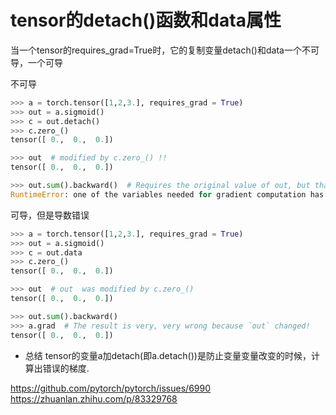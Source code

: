 # tensor的detach()函数和data属性

当一个tensor的requires_grad=True时，它的复制变量detach()和data一个不可导，一个可导

不可导
```py
>>> a = torch.tensor([1,2,3.], requires_grad = True)
>>> out = a.sigmoid()
>>> c = out.detach()
>>> c.zero_()  
tensor([ 0.,  0.,  0.])

>>> out  # modified by c.zero_() !!
tensor([ 0.,  0.,  0.])

>>> out.sum().backward()  # Requires the original value of out, but that was overwritten by c.zero_()
RuntimeError: one of the variables needed for gradient computation has been modified by an inplace operation
```

可导，但是导数错误
```py
>>> a = torch.tensor([1,2,3.], requires_grad = True)
>>> out = a.sigmoid()
>>> c = out.data
>>> c.zero_()
tensor([ 0.,  0.,  0.])

>>> out  # out  was modified by c.zero_()
tensor([ 0.,  0.,  0.])

>>> out.sum().backward()
>>> a.grad  # The result is very, very wrong because `out` changed!
tensor([ 0.,  0.,  0.])
```

- 总结
tensor的变量a加detach(即a.detach())是防止变量变量改变的时候，计算出错误的梯度.


https://github.com/pytorch/pytorch/issues/6990
https://zhuanlan.zhihu.com/p/83329768
